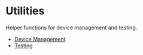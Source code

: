 # Utilities

Helper functions for device management and testing.

- [Device Management](device.md)
- [Testing](testing.md)
